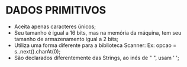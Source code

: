 # DADOS PRIMITIVOS

- Aceita apenas caracteres únicos;
- Seu tamanho é igual a 16 bits, mas na memória da máquina, tem seu tamanho de armazenamento igual a 2 bits;
- Utiliza uma forma diferente para a biblioteca Scanner:
Ex: opcao = s..next().charAt(0);
- São declarados diferentemente das Strings, ao inés de " ", usam ' ';

